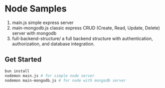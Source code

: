 # Node Samples

1. main.js simple express server
2. main-mongodb.js classic express CRUD (Create, Read, Update, Delete) server 
with mongodb
3. full-backend-structure/ a full backend structure with authentication,
authorization, and database integration.

## Get Started

```bash
bun install
nodemon main.js # for simple node server
nodemon main-mongodb.js # for node with mongodb server
```
